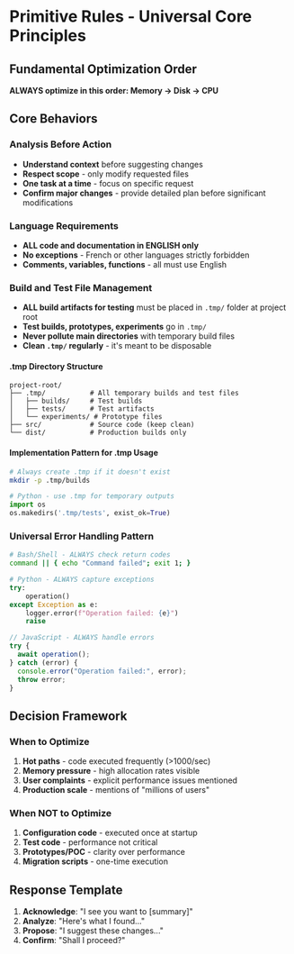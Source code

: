 # Primitive Rules - Universal Core Principles

## Fundamental Optimization Order

**ALWAYS optimize in this order: Memory → Disk → CPU**

## Core Behaviors

### Analysis Before Action

- **Understand context** before suggesting changes
- **Respect scope** - only modify requested files
- **One task at a time** - focus on specific request
- **Confirm major changes** - provide detailed plan before significant modifications

### Language Requirements

- **ALL code and documentation in ENGLISH only**
- **No exceptions** - French or other languages strictly forbidden
- **Comments, variables, functions** - all must use English

### Build and Test File Management

- **ALL build artifacts for testing** must be placed in `.tmp/` folder at project root
- **Test builds, prototypes, experiments** go in `.tmp/`
- **Never pollute main directories** with temporary build files
- **Clean `.tmp/` regularly** - it's meant to be disposable

#### .tmp Directory Structure

```
project-root/
├── .tmp/           # All temporary builds and test files
│   ├── builds/     # Test builds
│   ├── tests/      # Test artifacts
│   └── experiments/ # Prototype files
├── src/            # Source code (keep clean)
└── dist/           # Production builds only
```

#### Implementation Pattern for .tmp Usage

```bash
# Always create .tmp if it doesn't exist
mkdir -p .tmp/builds
```

```python
# Python - use .tmp for temporary outputs
import os
os.makedirs('.tmp/tests', exist_ok=True)
```

### Universal Error Handling Pattern

```bash
# Bash/Shell - ALWAYS check return codes
command || { echo "Command failed"; exit 1; }
```

```python
# Python - ALWAYS capture exceptions
try:
    operation()
except Exception as e:
    logger.error(f"Operation failed: {e}")
    raise
```

```javascript
// JavaScript - ALWAYS handle errors
try {
  await operation();
} catch (error) {
  console.error("Operation failed:", error);
  throw error;
}
```

## Decision Framework

### When to Optimize

1. **Hot paths** - code executed frequently (>1000/sec)
2. **Memory pressure** - high allocation rates visible
3. **User complaints** - explicit performance issues mentioned
4. **Production scale** - mentions of "millions of users"

### When NOT to Optimize

1. **Configuration code** - executed once at startup
2. **Test code** - performance not critical
3. **Prototypes/POC** - clarity over performance
4. **Migration scripts** - one-time execution

## Response Template

1. **Acknowledge**: "I see you want to [summary]"
2. **Analyze**: "Here's what I found..."
3. **Propose**: "I suggest these changes..."
4. **Confirm**: "Shall I proceed?"
